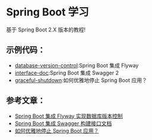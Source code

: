 # Spring Boot 学习

基于 Spring Boot 2.X 版本的教程!

## 示例代码：

- [database-version-control](https://github.com/wupeixuan/SpringBoot-Learn/tree/master/database-version-control):Spring Boot 集成 Flyway
- [interface-doc](https://github.com/wupeixuan/SpringBoot-Learn/tree/master/interface-doc):Spring Boot 集成 Swagger 2
- [graceful-shutdown](https://github.com/wupeixuan/SpringBoot-Learn/tree/master/database-version-control):如何优雅地停止 Spring Boot 应用？

## 参考文章：

- [Spring Boot 集成 Flyway 实现数据库版本控制](https://www.tianheyu.top/archives/database-version-control)
- [Spring Boot 集成 Swagger 构建接口文档](https://www.tianheyu.top/archives/springboot-swagger-interface-doc)
- [如何优雅地停止 Spring Boot 应用？](https://www.tianheyu.top/archives/springboot-graceful-shutdown)
